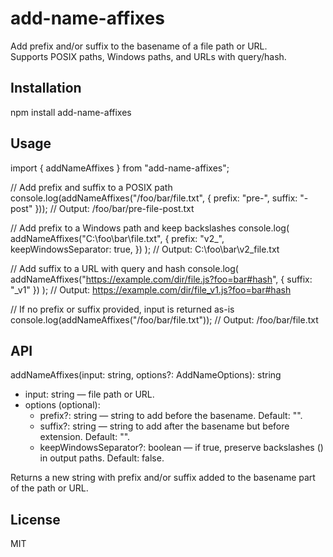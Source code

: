 # add-name-affixes

Add prefix and/or suffix to the basename of a file path or URL.  
Supports POSIX paths, Windows paths, and URLs with query/hash.

## Installation

npm install add-name-affixes

## Usage

import { addNameAffixes } from "add-name-affixes";

// Add prefix and suffix to a POSIX path
console.log(addNameAffixes("/foo/bar/file.txt", { prefix: "pre-", suffix: "-post" }));
// Output: /foo/bar/pre-file-post.txt

// Add prefix to a Windows path and keep backslashes
console.log(
  addNameAffixes("C:\\foo\\bar\\file.txt", {
    prefix: "v2_",
    keepWindowsSeparator: true,
  })
);
// Output: C:\foo\bar\v2_file.txt

// Add suffix to a URL with query and hash
console.log(
  addNameAffixes("https://example.com/dir/file.js?foo=bar#hash", { suffix: "_v1" })
);
// Output: https://example.com/dir/file_v1.js?foo=bar#hash

// If no prefix or suffix provided, input is returned as-is
console.log(addNameAffixes("/foo/bar/file.txt"));
// Output: /foo/bar/file.txt

## API

addNameAffixes(input: string, options?: AddNameOptions): string

- input: string — file path or URL.
- options (optional):
  - prefix?: string — string to add before the basename. Default: "".
  - suffix?: string — string to add after the basename but before extension. Default: "".
  - keepWindowsSeparator?: boolean — if true, preserve backslashes (\) in output paths. Default: false.

Returns a new string with prefix and/or suffix added to the basename part of the path or URL.

## License

MIT
